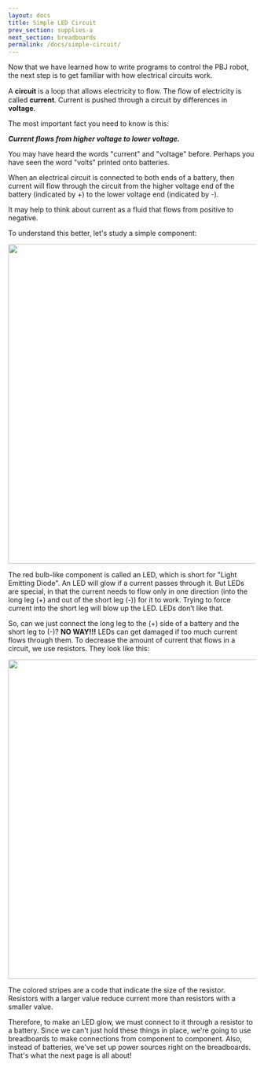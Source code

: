 ```yaml
---
layout: docs
title: Simple LED Circuit
prev_section: supplies-a
next_section: breadboards
permalink: /docs/simple-circuit/
---
```


Now that we have learned how to write programs to control the PBJ robot, the next step is to get familiar with how electrical circuits work. 

A **circuit** is a loop that allows electricity to ﬂow. The ﬂow of electricity is called **current**. Current is pushed through a circuit by differences in **voltage**.

The most important fact you need to know is this:

**_Current flows from higher voltage to lower voltage._**

You may have heard the words "current" and "voltage" before. Perhaps you have seen the word "volts" printed onto batteries.

When an electrical circuit is connected to both ends of a battery,
then current will flow through the circuit from the higher voltage end of the battery (indicated by +) to the lower voltage end (indicated by -). 

It may help to think about current as a fluid that flows from positive to negative. 

To understand this better, let's study a simple component:

<img src="https://learn.adafruit.com/system/assets/assets/000/002/167/large1024/learn_arduino_led_labelled.jpg?1396780101" style="width: 650px"/>

The red bulb-like component is called an LED, which is short for
"Light Emitting Diode". An LED will glow if a current passes through
it. But LEDs are special, in that the current needs to flow only in
one direction (into the long leg (+) and out of the short leg (-)) for it to work. Trying to force current into the short leg will blow up the LED. LEDs don’t like that.

So, can we just connect the long leg to the (+) side of a battery and the short leg to (-)? **NO WAY!!!** LEDs can get damaged if too much current flows through them. To decrease the amount of current that flows in a circuit, we use resistors. They look like this:

<img src="https://learn.adafruit.com/system/assets/assets/000/002/160/large1024/learn_arduino_R-270-level.jpg?1396780043" style="width: 650px"/>

The colored stripes are a code that indicate the size of the resistor. Resistors with a larger value reduce current more than resistors with a smaller value. 

Therefore, to make an LED glow, we must connect to it through a resistor to a battery. Since we can't just hold these things in place, we're going to use breadboards to make connections from component to component. Also, instead of batteries, we've set up power sources right on the breadboards. That's what the next page is all about! 

